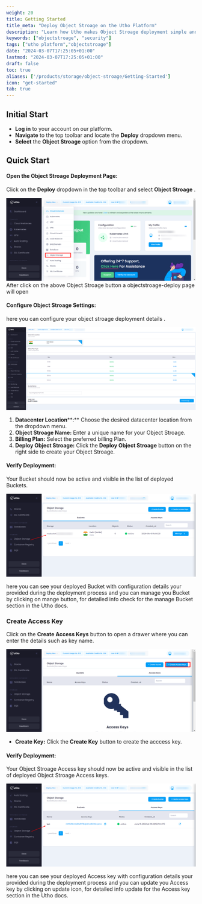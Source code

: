 ```yaml
---
weight: 20
title: Getting Started
title_meta: "Deploy Object Stroage on the Utho Platform"
description: "Learn how Utho makes Object Stroage deployment simple and easy so you easily anticipate your cloud infrastructure costs"
keywords: ["objectstroage", "security"]
tags: ["utho platform","objectstroage"]
date: "2024-03-07T17:25:05+01:00"
lastmod: "2024-03-07T17:25:05+01:00"
draft: false
toc: true
aliases: ['/products/storage/object-stroage/Getting-Started']
icon: "get-started"
tab: true
---
```

## Initial Start

* **Log in** to your account on our platform.
* **Navigate** to the top toolbar and locate the **Deploy** dropdown menu.
* **Select** the **Object Stroage** option from the dropdown.

## Quick Start

#### Open the Object Stroage Deployment Page:

Click on the **Deploy** dropdown in the top toolbar and select  **Object Stroage** .

![Utho-ob](image/Utho-ob.png)After click on the above Object Stroage button a objectstroage-deploy page will open


#### Configure Object Stroage Settings:

here you can configure your object stroage deployment details .

![Utho-Manage-objectStorage-deploy](image/Utho-Manage-objectStorage-deploy.png)

1. **Datacenter Location****:** Choose the desired datacenter location from the dropdown menu.
2. **Object Stroage Name:** Enter a unique name for your Object Stroage.
3. **Billing Plan:** Select the preferred billing Plan.
4. **Deploy Object Stroage:** Click the **Deploy Object Stroage** button on the right side to create your Object Stroage.

#### Verify Deployment:

Your Bucket should now be active and visible in the list of deployed Buckets.

![Utho-objectStorage-list](image/Utho-objectStorage-list.png)

here you can see your deployed Bucket with configuration details your provided during the deployment process and you can manage you Bucket by clicking on mange button, for detailed info check for the manage Bucket section in the Utho docs.


### Create Access Key

Click on the **Create Access Keys** button to open a drawer where you can enter the details such as key name.

![Utho-objectStorage-accesskey](image/Utho-objectStorage-accesskey.png)

* **Create Key:** Click the **Create Key** button to create the acccess key.

#### Verify Deployment:

Your Object Stroage Access key should now be active and visible in the list of deployed Object Stroage Access keys.

![Utho-objectStorage-accesskey-list](image/Utho-objectStorage-accesskey-list.png)

here you can see your deployed Access key with configuration details your provided during the deployment process and you can update you Access key by clicking on update icon, for detailed info update for the Access key section in the Utho docs.